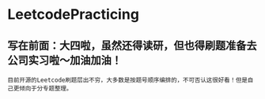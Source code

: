 # LeetcodePracticing
写在前面：大四啦，虽然还得读研，但也得刷题准备去公司实习啦～加油加油！
---
`目前开源的Leetcode刷题层出不穷，大多数是按题号顺序编排的，不可否认这很好看！但是自己更倾向于分专题整理。 `
